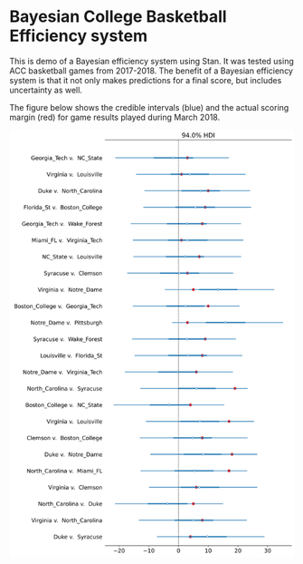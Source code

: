 # Bayesian College Basketball Efficiency system

This is demo of a Bayesian efficiency system using Stan. It was tested using ACC basketball games from 2017-2018. The benefit of a Bayesian efficiency system is that it not only makes predictions for a final score, but includes uncertainty as well.

The figure below shows the credible intervals (blue) and the actual scoring margin (red) for game results played during March 2018.

![predictions](./images/game_results.svg)
